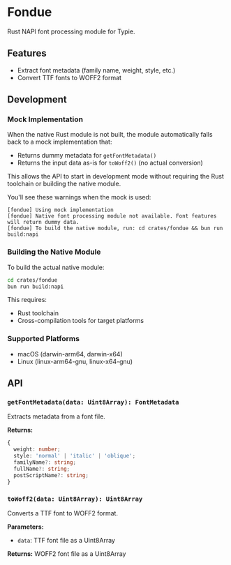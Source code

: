 # Fondue

Rust NAPI font processing module for Typie.

## Features

- Extract font metadata (family name, weight, style, etc.)
- Convert TTF fonts to WOFF2 format

## Development

### Mock Implementation

When the native Rust module is not built, the module automatically falls back to a mock implementation that:
- Returns dummy metadata for `getFontMetadata()`
- Returns the input data as-is for `toWoff2()` (no actual conversion)

This allows the API to start in development mode without requiring the Rust toolchain or building the native module.

You'll see these warnings when the mock is used:
```
[fondue] Using mock implementation
[fondue] Native font processing module not available. Font features will return dummy data.
[fondue] To build the native module, run: cd crates/fondue && bun run build:napi
```

### Building the Native Module

To build the actual native module:

```bash
cd crates/fondue
bun run build:napi
```

This requires:
- Rust toolchain
- Cross-compilation tools for target platforms

### Supported Platforms

- macOS (darwin-arm64, darwin-x64)
- Linux (linux-arm64-gnu, linux-x64-gnu)

## API

### `getFontMetadata(data: Uint8Array): FontMetadata`

Extracts metadata from a font file.

**Returns:**
```typescript
{
  weight: number;
  style: 'normal' | 'italic' | 'oblique';
  familyName?: string;
  fullName?: string;
  postScriptName?: string;
}
```

### `toWoff2(data: Uint8Array): Uint8Array`

Converts a TTF font to WOFF2 format.

**Parameters:**
- `data`: TTF font file as a Uint8Array

**Returns:** WOFF2 font file as a Uint8Array
